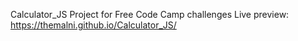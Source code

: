 Calculator_JS
Project for Free Code Camp challenges
Live preview: https://themalni.github.io/Calculator_JS/

